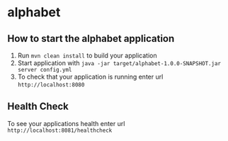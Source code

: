 # alphabet

How to start the alphabet application
---

1. Run `mvn clean install` to build your application
1. Start application with `java -jar target/alphabet-1.0.0-SNAPSHOT.jar server config.yml`
1. To check that your application is running enter url `http://localhost:8080`

Health Check
---

To see your applications health enter url `http://localhost:8081/healthcheck`
